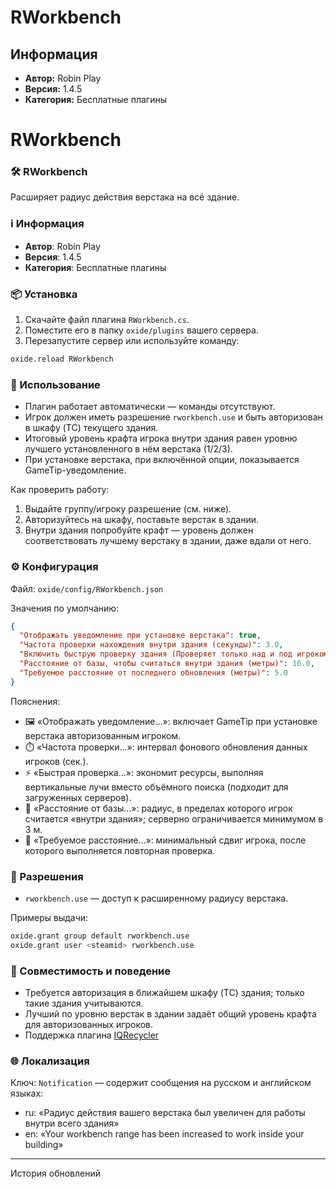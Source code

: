# RWorkbench

## Информация
- **Автор:** Robin Play
- **Версия:** 1.4.5
- **Категория:** Бесплатные плагины

# RWorkbench

### 🛠️ RWorkbench

Расширяет радиус действия верстака на всё здание.

### ℹ️ Информация
- **Автор**: Robin Play
- **Версия**: 1.4.5
- **Категория**: Бесплатные плагины

### 📦 Установка
1. Скачайте файл плагина `RWorkbench.cs`.
2. Поместите его в папку `oxide/plugins` вашего сервера.
3. Перезапустите сервер или используйте команду:

```bash
oxide.reload RWorkbench
```

### 🧰 Использование
- Плагин работает автоматически — команды отсутствуют.
- Игрок должен иметь разрешение `rworkbench.use` и быть авторизован в шкафу (TC) текущего здания.
- Итоговый уровень крафта игрока внутри здания равен уровню лучшего установленного в нём верстака (1/2/3).
- При установке верстака, при включённой опции, показывается GameTip-уведомление.

Как проверить работу:
1. Выдайте группу/игроку разрешение (см. ниже).
2. Авторизуйтесь на шкафу, поставьте верстак в здании.
3. Внутри здания попробуйте крафт — уровень должен соответствовать лучшему верстаку в здании, даже вдали от него.

### ⚙️ Конфигурация
Файл: `oxide/config/RWorkbench.json`

Значения по умолчанию:

```json
{
  "Отображать уведомление при установке верстака": true,
  "Частота проверки нахождения внутри здания (секунды)": 3.0,
  "Включить быструю проверку здания (Проверяет только над и под игроком)": false,
  "Расстояние от базы, чтобы считаться внутри здания (метры)": 16.0,
  "Требуемое расстояние от последнего обновления (метры)": 5.0
}
```

Пояснения:
- 🖼️ «Отображать уведомление…»: включает GameTip при установке верстака авторизованным игроком.
- ⏱️ «Частота проверки…»: интервал фонового обновления данных игроков (сек.).
- ⚡ «Быстрая проверка…»: экономит ресурсы, выполняя вертикальные лучи вместо объёмного поиска (подходит для загруженных серверов).
- 📏 «Расстояние от базы…»: радиус, в пределах которого игрок считается «внутри здания»; серверно ограничивается минимумом в 3 м.
- 🚶 «Требуемое расстояние…»: минимальный сдвиг игрока, после которого выполняется повторная проверка.

### 🔐 Разрешения
- `rworkbench.use` — доступ к расширенному радиусу верстака.

Примеры выдачи:

```bash
oxide.grant group default rworkbench.use
oxide.grant user <steamid> rworkbench.use
```

### 🧩 Совместимость и поведение
- Требуется авторизация в ближайшем шкафу (TC) здания; только такие здания учитываются.
- Лучший по уровню верстак в здании задаёт общий уровень крафта для авторизованных игроков.
- Поддержка плагина [IQRecycler](https://skyplugins.ru/resources/iqrecycler.248)

### 🌐 Локализация
Ключ: `Notification` — содержит сообщения на русском и английском языках:
- ru: «Радиус действия вашего верстака был увеличен для работы внутри всего здания»
- en: «Your workbench range has been increased to work inside your building»



----------------------------------------------------
История обновлений
